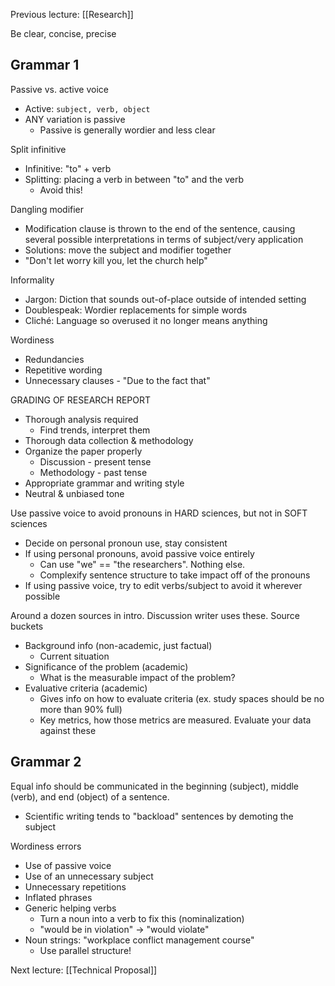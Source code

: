 Previous lecture: [[Research]]

Be clear, concise, precise
## Grammar 1

Passive vs. active voice
- Active: `subject, verb, object`
- ANY variation is passive
	- Passive is generally wordier and less clear

Split infinitive
- Infinitive: "to" + verb
- Splitting: placing a verb in between "to" and the verb
	- Avoid this!

Dangling modifier
- Modification clause is thrown to the end of the sentence, causing several possible interpretations in terms of subject/very application
- Solutions: move the subject and modifier together
- "Don't let worry kill you, let the church help"

Informality
- Jargon: Diction that sounds out-of-place outside of intended setting
- Doublespeak: Wordier replacements for simple words
- Cliché: Language so overused it no longer means anything

Wordiness
- Redundancies
- Repetitive wording
- Unnecessary clauses - "Due to the fact that"

GRADING OF RESEARCH REPORT
- Thorough analysis required
	- Find trends, interpret them
- Thorough data collection & methodology
- Organize the paper properly
	- Discussion - present tense
	- Methodology - past tense
- Appropriate grammar and writing style
- Neutral & unbiased tone

Use passive voice to avoid pronouns in HARD sciences, but not in SOFT sciences
- Decide on personal pronoun use, stay consistent
- If using personal pronouns, avoid passive voice entirely
	- Can use "we" == "the researchers". Nothing else.
	- Complexify sentence structure to take impact off of the pronouns
- If using passive voice, try to edit verbs/subject to avoid it wherever possible

Around a dozen sources in intro. Discussion writer uses these.
Source buckets
- Background info (non-academic, just factual)
	- Current situation
- Significance of the problem (academic)
	- What is the measurable impact of the problem?
- Evaluative criteria (academic)
	- Gives info on how to evaluate criteria (ex. study spaces should be no more than 90% full)
	- Key metrics, how those metrics are measured. Evaluate your data against these

## Grammar 2

Equal info should be communicated in the beginning (subject), middle (verb), and end (object) of a sentence.
- Scientific writing tends to "backload" sentences by demoting the subject

Wordiness errors
- Use of passive voice
- Use of an unnecessary subject
- Unnecessary repetitions
- Inflated phrases
- Generic helping verbs
	- Turn a noun into a verb to fix this (nominalization)
	- "would be in violation" -> "would violate"
- Noun strings: "workplace conflict management course"
	- Use parallel structure!


Next lecture: [[Technical Proposal]]